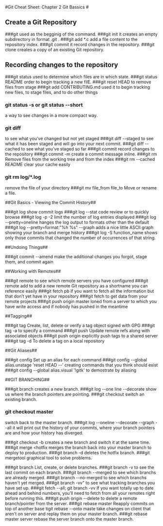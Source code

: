 #Git Cheat Sheet: Chapter 2 Git Bassics #
## Create a Git Repository ##

###git 
used as the begginig of the command.
###git init 
it creates an empty subdirectory in format .git .
###git add *.c
add a file content to the repository index.
###git commit 
it record changes in the repository.
###git clone<url>
creates a copy of an existing Git repository.

## Recording changes to the repository ##

###git status
used to determine which files are in which state.
###git status README
order to begin tracking a new filE.
###git reset HEAD <file>
to remove files from stage
###git add CONTRIBUTING.md
used it to begin tracking new files, to stage files, and to do other things
### git status -s or git status --short
a way to see changes in a more compact way.
### git diff
to see what you’ve changed but not yet staged
###git diff --staged
to see what it has been staged and will go into your next commit.
###git diff --cached
to see what you’ve staged so far 
###git commit
record changes to the repository
###git commit -m
create a commit message inline.
###git rm 
Remove files from the working tree and from the index
###git rm --cached README
clear your cache easily
### git rm log/\*.log
remove the file of your directory
###git mv file_from file_to
Move or rename a file.

##Git Basics - Viewing the Commit History##

###git log
show commit logs
###git log --stat
code review or to quickly browse
###git log -p -2
limit the number of log entries displayed
###git log --pretty=oneline
hanges the log output to formats other than the default
###git log --pretty=format:"%h %s" --graph
adds a nice little ASCII graph showing your branch and merge history
###git log -S function_name
shows only those commits that changed the number of occurrences of that string.

##Undoing Things##

###git commit --amend
make the additional changes you forgot, stage them, and commit again

##Working with Remotes##

###git remote
to see which remote servers you have configured
###git remote add <shortname> <url>
to add a new remote Git repository as a shortname you can reference easily
###git fetch pb
if you want to fetch all the information but that don’t yet have in your repository
###git fetch <remote>
to get data from your remote projects
###git push origin master
loned from a server to which you have write access and if nobody has pushed in the meantime

##Tagging##

###git tag 
Create, list, delete or verify a tag object signed with GPG
###git tag -a
to specify a command
###git push
Update remote refs along with associated objects
###git push origin <tagname>
explicitly push tags to a shared server 
###git tag -d <tagname>
To delete a tag on a local repository

##Git Aliases##

###git config
Set up an alias for each command
###git config --global alias.unstage 'reset HEAD --'
creating commands that you think should exist
###git config --global alias.visual '!gitk'
to demostrate by aliasing

##GIT BRANCHING##

###git branch <testing>
creates a new branch.
###git log --one line --decorate
show us where the branch pointers are pointing.
###git checkout <testing> 
switch an existing branch.
### git checkout master
switch back to the master branch.
###git log --oneline --decorate --graph --all
it will print out the history of your commits, where your branch pointers are and how your history has diverged.


###git checkout -b <iss53>
creates a new branch and switch it at the same time.
###git merge <hotfix
merges the branch back into your master branch to deploy to production.
###git branch -d <hotfix>
deletes the hotfix branch.
###git mergetool
graphical tool to solve problems.


###git branch
List, create, or delete branches.
###git branch -v 
to see the last commit on each branch.
###git branch --merged
 to see which branchs are already merged.
###git branch --no-merged
 to see which branchs haven't yet merged.
###git branch -vv"
to see what tracking branches you have set up.
###git fetch --all; git branch -vv
If you want totally up to date ahead and behind numbers, you’ll need to fetch from all your remotes right before running this. 
###git push origin --delete <serverflix>
to delete a remote branch/pointer from the server. 
###git rebase master Reapply
commits on top of another base tigit rebase --onto maste take changes on client that aren't on server and replay them on your master branch.
###git rebase master server
rebase the server branch onto the master branch.
